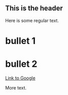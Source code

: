 ## This is the header

Here is some regular text.

# bullet 1
# bullet 2

[Link to Google](http://www.google.com)

More text.